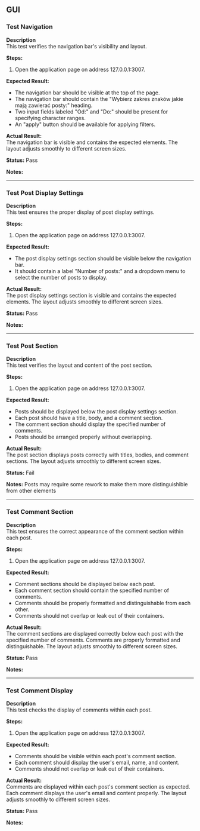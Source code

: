## GUI

### Test Navigation
**Description**  
This test verifies the navigation bar's visibility and layout.

**Steps:**
1. Open the application page on address 127.0.0.1:3007.

**Expected Result:**  
- The navigation bar should be visible at the top of the page.
- The navigation bar should contain the "Wybierz zakres znaków jakie mają zawierać posty:" heading.
- Two input fields labeled "Od:" and "Do:" should be present for specifying character ranges.
- An "apply" button should be available for applying filters.

**Actual Result:**  
The navigation bar is visible and contains the expected elements. The layout adjusts smoothly to different screen sizes.

**Status:**  Pass

**Notes:**  

---

### Test Post Display Settings
**Description**  
This test ensures the proper display of post display settings.

**Steps:**
1. Open the application page on address 127.0.0.1:3007.

**Expected Result:**  
- The post display settings section should be visible below the navigation bar.
- It should contain a label "Number of posts:" and a dropdown menu to select the number of posts to display.

**Actual Result:**  
The post display settings section is visible and contains the expected elements. The layout adjusts smoothly to different screen sizes.

**Status:**  Pass

**Notes:**  

---

### Test Post Section
**Description**  
This test verifies the layout and content of the post section.

**Steps:**
1. Open the application page on address 127.0.0.1:3007.

**Expected Result:**  
- Posts should be displayed below the post display settings section.
- Each post should have a title, body, and a comment section.
- The comment section should display the specified number of comments.
- Posts should be arranged properly without overlapping.

**Actual Result:**  
The post section displays posts correctly with titles, bodies, and comment sections. The layout adjusts smoothly to different screen sizes.

**Status:**  Fail

**Notes:**  Posts may require some rework to make them more distinguishible from other elements

---

### Test Comment Section
**Description**  
This test ensures the correct appearance of the comment section within each post.

**Steps:**
1. Open the application page on address 127.0.0.1:3007.

**Expected Result:**  
- Comment sections should be displayed below each post.
- Each comment section should contain the specified number of comments.
- Comments should be properly formatted and distinguishable from each other.
- Comments should not overlap or leak out of their containers.

**Actual Result:**  
The comment sections are displayed correctly below each post with the specified number of comments. Comments are properly formatted and distinguishable. The layout adjusts smoothly to different screen sizes.

**Status:**  Pass

**Notes:**  

---

### Test Comment Display
**Description**  
This test checks the display of comments within each post.

**Steps:**
1. Open the application page on address 127.0.0.1:3007.

**Expected Result:**  
- Comments should be visible within each post's comment section.
- Each comment should display the user's email, name, and content.
- Comments should not overlap or leak out of their containers.

**Actual Result:**  
Comments are displayed within each post's comment section as expected. Each comment displays the user's email and content properly. The layout adjusts smoothly to different screen sizes.

**Status:**  Pass

**Notes:**  
